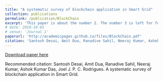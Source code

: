 ```yaml
---
title: "A systematic survey of blockchain application in Smart Grid"
collection: publications
permalink: /publication/BlockChain
excerpt: 'This paper is about the number 2. The number 3 is left for future work.'
# date: 2010-10-01
# venue: 'Journal 1'
paperurl: 'http://academicpages.github.io/files/BlockChain.pdf'
citation: 'Santosh Desai, Amit Dua, Ranadive Sahil, Neeraj Kumar, Ashok Kumar Das, Joel J. P. C. Rodrigues. A systematic survey of blockchain application in Smart Grid.'
---
```


[Download paper here](http://sahilranadive.github.io/files/BlockChain.pdf)

Recommended citation: Santosh Desai, Amit Dua, Ranadive Sahil, Neeraj Kumar, Ashok Kumar Das, Joel J. P. C. Rodrigues. A systematic survey of blockchain application in Smart Grid.